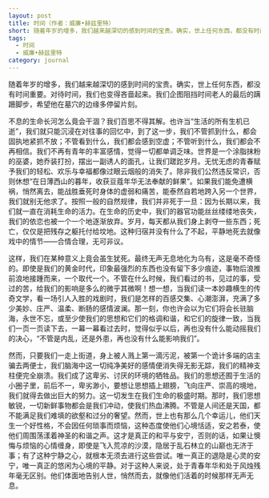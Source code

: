 ```yaml
---
layout: post
title: 时间（作者：威廉•赫兹里特）
short: 随着年岁的增多，我们越来越深切的感到时间的宝贵。确实，世上任何东西，都没有时间重要。对待时间，我们也变得吝啬起来。我们企图阻挡时间老人的最后的蹒跚脚步，希望他在墓穴的边缘多停留片刻
tags:
  - 时间
  - 威廉•赫兹里特
category: journal
---
```


随着年岁的增多，我们越来越深切的感到时间的宝贵。确实，世上任何东西，都没有时间重要。对待时间，我们也变得吝啬起来。我们企图阻挡时间老人的最后的蹒跚脚步，希望他在墓穴的边缘多停留片刻。

不息的生命长河怎么竟会干涸？我们百思不得其解。也许当“生活的所有生机已逝”，我们就只能沉浸在对往事的回忆中，到了这一步，我们不管抓到什么，都会固执地紧抓不放；不管看到什么，我们都会感到空虚；不管听到什么，我们都会不再相信。我们不再有青年的丰富感情，觉得一切都单调乏味。世界是一个涂脂抹粉的巫婆，她乔装打扮，摆出一副诱人的面孔，让我们蹉跎岁月。无忧无虑的青春赋予我们的轻松、欢乐与幸福都像过眼云烟般的消失了。除非我们公然违反常识，否则休想“在日薄西山的暮年，收获豆蔻年华无法奉献的鲜果”。如果我们能免遭横祸，悄然离去，能战胜垂死时身体的虚弱和痛苦，能泰然自若地跨入另一个世界，我们就别无他求了。按照一般的自然规律，我们并非死于一旦：因为长期以来，我们就一直在消耗生命的活力。在生命的历史中，我们的器官功能丝丝缕缕地丧失，我们的依恋也被一个一个地逐渐放弃。岁月，每天都从我们身上剥夺一些东西；死亡，仅仅是把残存之躯托付给坟地。这种归宿并没有什么了不起，平静地死去就像戏中的情节——合情合理，无可非议。

这样，我们在某种意义上竟会虽生犹死。最终无声无息地化为乌有，这是毫不奇怪的。即使是我们的黄金时代，印象最强烈的东西也没有留下多少痕迹，事物后浪推前浪地接踵而来，一个取代一个。不管在什么时候，我们看过的书，见过的事，受过的苦，给我们的影响是多么的微乎其微啊！想一想，当我们读一本妙趣横生的传奇文学，看一场引人入胜的戏剧时，我们是怎样的百感交集、心潮澎湃，充满了多少美妙、庄严、温柔、断肠的感情波澜。那一刻，你也许会以为它们将会长驻脑海，永世不忘，或至少使我们的思想和它们的格调和谐，和它们的旋律一致，当我们一页一页读下去，一幕一幕看过去时，觉得似乎以后，再也没有什么能动摇我们的决心，“不管是内乱，还是外患，再也没有什么能影响我们”。

然而，只要我们一走上街道，身上被人溅上第一滴污泥，被第一个诡计多端的店主骗去两便士，我们脑海中这一切纯净美好的感情便消失得无影无踪，我们的精神支柱便完全崩溃。我们成了这卑劣、讨厌的环境的牺牲品。我们的思想还囿于生活的小圈子里，前后不一，卑劣渺小，要想让思想插上翅膀，飞向庄严、崇高的境地，我们就得去做出巨大的努力。这一切发生在我们生命的极盛时期。那时，我们思想敏锐，一切新鲜事物都会是我们冲动，使我们热血沸腾。不管是人间还是天国，都不能满足我们难填的欲壑和过分的奢望。然而，世上也有那么几个幸运儿，他们天生一个好性格，不会因任何琐事而烦恼，这种态度使他们心境恬适，安之若泰，使他们周围荡漾着神圣的和谐之声。这才是真正的和平与安宁，否则的话，如果让懊悔与烦恼的心情缠身，即使是飞入荒凉的沙漠，隐居于乱石林立的山巅也无济于事；有了这种宁静之心，就根本无须去进行这些尝试。唯一真正的退隐是心灵的安宁，唯一真正的悠闲为心境的平静。对于这种人来说，处于青春年华和处于风烛残年毫无区别。他们体面地告别人世，悄然而去，就像他们活着的时候那样无声无息。

